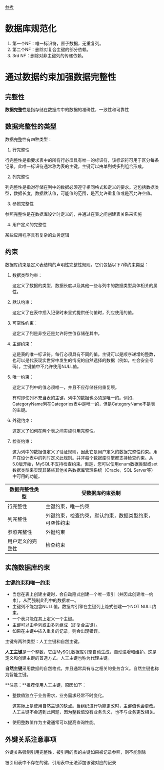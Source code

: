 [参考](http://www.geeksengine.com/database/design/normalization.php)

# 数据库规范化

1. 第一个NF：唯一标识符，原子数据，无重复列。
2. 第二个NF：删除对复合主键的部分依赖。
3. 3rd NF：删除对非主键列的传递依赖。

# 通过数据约束加强数据完整性

## 完整性

**数据完整性**是指存储在数据库中的数据的准确性，一致性和可靠性

## **数据完整性的类型**

数据完整性有四种类型：

1. 行完整性

行完整性是指要求表中的所有行必须具有唯一的标识符，该标识符可用于区分每条记录。此唯一标识符通常称为表的主键。主键可以由单列或多列组合形成。

2. 列完整性

列完整性是指对存储在列中的数据必须遵守相同格式和定义的要求。这包括数据类型，数据长度，数据默认值，可能值的范围，是否允许重复值或是否允许空值。

3. 参照完整性

参照完整性是在数据库设计时定义的，并通过在表之间创建表关系来实施

4. 用户定义的完整性

某些应用程序具有复杂的业务逻辑

## 约束

数据库约束是定义表结构的声明性完整性规则。它们包括以下7种约束类型：



1. 数据类型约束：

   这定义了数据的类型，数据长度以及其他一些与列中的数据类型具体相关的属性。

2. 默认约束：

   这定义了在表中插入记录时未显式提供任何值时，列应使用的值。

3. 可空性约束：

   这定义了列是非空还是允许将空值存储在其中。

4. 主键约束：

   这是表的唯一标识符。每行必须具有不同的值。主键可以是顺序递增的整数，也可以是代表现实世界中发生的情况的自然选择的数据（例如，社会安全号码）。主键值中不允许使用NULL值。

5. 唯一约束：

   这定义了列中的值必须唯一，并且不应存储任何重复项。

   有时即使列不充当表的主键，列中的数据也必须是唯一的。例如，CategoryName列在Categories表中是唯一的，但是CategoryName不是表的主键。

6. 外键约束：

   这定义了如何在两个表之间实施引用完整性。

7. 检查约束：

   这为列中的数据值定义了验证规则，因此它是用户定义的数据完整性约束。用户在设计表中的列时定义此规则。并非每个数据库引擎都支持检查约束。从5.0版开始，MySQL不支持检查约束。但是，您可以使用enum数据类型或set数据类型来实现其某些其他关系数据库管理系统（Oracle，SQL Server等）中可用的功能。

| 数据完整性类型   | 受数据库约束强制                                       |
| ---------------- | ------------------------------------------------------ |
| 行完整性         | 主键约束，唯一约束                                     |
| 列完整性         | 外键约束，检查约束，默认约束，数据类型约束，可空性约束 |
| 参照完整性       | 外键约束                                               |
| 用户定义的完整性 | 检查约束                                               |

## 实施数据库约束

### 主键约束和唯一约束

- 当您在表上创建主键时，会自动隐式创建一个唯一索引（并因此创建唯一约束），从而强制此列中的数据唯一。
- 主键列不能包含NULL值。数据库引擎在主键列上隐式创建一个NOT NULL约束。
- 一个表只能在其上定义一个主键。
- 主键可以由单列或由多列组成（即复合主键）。
- 如果在主键中插入重复的记录，则会出现错误。

主键有两种类型：人工主键和自然主键。

**人工主键**是一个整数，它由MySQL数据库引擎自动生成，自动递增和维护。这是定义和创建主键的首选方式。人工主键也称为代理主键。

**自然主键**采用数据的自然格式，并且通常具有与之相关的业务含义。自然主键也称为智能主键。

**注意：**推荐使用人工主键，原因如下：

- 整数值独立于业务需求，业务需求经常不时变化。

  这实际上是使用自然主键的缺点。当组织进行功能更改时，主键值也会更改。人工主键不会遇到此问题，因为整数值没有业务含义，也不与业务更改相关。

- 使用整数值作为主键通常可以提高查询性能。

## 外键关系注意事项

外键关系强制引用完整性，被引用的表的主键如果被记录参照，则不能删除

被引用表中不存在的键，引用表中无法添加该键对应的记录

